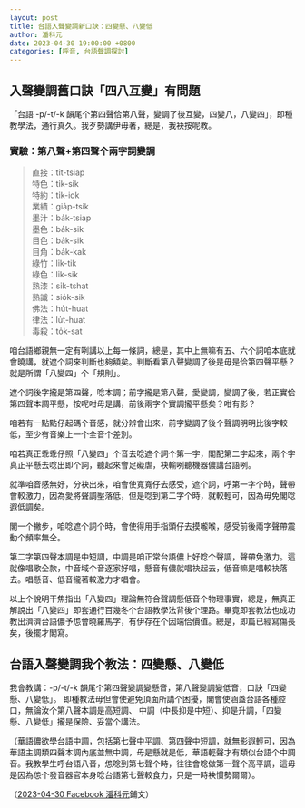 ```yaml
---
layout: post
title: 台語入聲變調新口訣：四變懸、八變低
author: 潘科元
date: 2023-04-30 19:00:00 +0800
categories: [呼音, 台語聲調探討]
---
```


## 入聲變調舊口訣「四八互變」有問題

「台語 -p/-t/-k 韻尾个第四聲佮第八聲，變調了後互變，四變八，八變四」，即種教學法，通行真久。我歹勢講伊毋著，總是，我袂按呢教。

### 實驗：第八聲+第四聲个兩字詞變調

> 直接：ti̍t-tsiap  
特色：ti̍k-sik  
特約：ti̍k-iok  
業績：gia̍p-tsik  
墨汁：ba̍k-tsiap  
墨色：ba̍k-sik  
目色：ba̍k-sik  
目角：ba̍k-kak  
綠竹：li̍k-tik  
綠色：li̍k-sik  
熟漆：si̍k-tshat  
熟識：sio̍k-sik  
佛法：hu̍t-huat  
律法：lu̍t-huat  
毒殺：to̍k-sat  

咱台語鄉親無一定有咧講以上每一條詞，總是，其中上無嘛有五、六个詞咱本底就會曉講，就遮个詞來判斷也夠額矣。判斷看第八聲變調了後是毋是佮第四聲平懸？就是所謂「八變四」个「規則」。

遮个詞後字攏是第四聲，唸本調；前字攏是第八聲，愛變調，變調了後，若正實佮第四聲本調平懸，按呢咁毋是講，前後兩字个實調攏平懸矣？咁有影？

咱若有一點點仔起碼个音感，就分辨會出來，前字變調了後个聲調明明比後字較低，至少有音樂上一个全音个差別。

咱若真正乖乖仔照「八變四」个音去唸遮个詞个第一字，閣配第二字起來，兩个字真正平懸去唸出即个詞，聽起來會足礙虐，袂輸咧聽機器儂講台語咧。

就準咱音感無好，分袂出來，咱會使寬寬仔去感受，遮个詞，呼第一字个時，聲帶會較激力，因為愛將聲調壓落低，但是唸到第二字个時，就較輕可，因為毋免閣唸遐低調矣。

閣一个撇步，咱唸遮个詞个時，會使得用手指頭仔去摸嚨喉，感受前後兩字聲帶震動个頻率無仝。

第二字第四聲本調是中短調，中調是咱正常台語儂上好唸个聲調，聲帶免激力。這就像唱歌仝款，中音域个音逐家好唱，懸音有儂就唱袂起去，低音嘛是唱較袂落去。唱懸音、低音攏著較激力才唱會。

以上个說明干焦指出「八變四」理論無符合聲調懸低音个物理事實，總是，無真正解說出「八變四」即套通行百幾冬个台語教學法背後个理路。畢竟即套教法也成功教出濟濟台語儂予怹會曉羅馬字，有伊存在个因端佮價值。總是，即篇已經寫傷長矣，後擺才閣寫。

## 台語入聲變調我个教法：四變懸、八變低

我會教講：-p/-t/-k 韻尾个第四聲變調變懸音，第八聲變調變低音，口訣「四變懸、八變低」。
即種教法毋但會使避免頂面所講个困擾，閣會使涵蓋台語各種腔口，無論汝个第八聲本調是高短調、
中調（中長抑是中短）、抑是升調，「四變懸、八變低」攏是保險、妥當个講法。

（華語儂欲學台語中調，包括第七聲中平調、第四聲中短調，就無影遐輕可，因為華語主調類四聲本調內底並無中調，毋是懸就是低，華語輕聲才有類似台語个中調音。我教學生呼台語八音，怹唸到第七聲个時，往往會唸做第一聲个高平調，這毋是因為怹个發音器官本身唸台語第七聲較食力，只是一時袂慣勢爾爾）。

（[2023-04-30 Facebook 潘科元](https://www.facebook.com/khoguan/posts/pfbid0gpPk2Qx2MeiwbcfVZf3aU5VHL6pYnPR5Va6J1ijmjY6w97FPiWuP3bei9wiBbn8Tl)鋪文）
